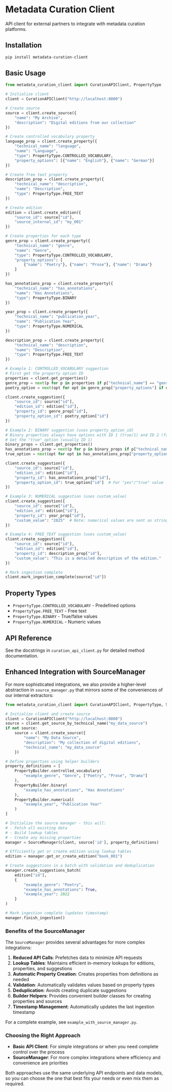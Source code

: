 # Metadata Curation Client

API client for external partners to integrate with metadata curation platforms.

## Installation

```bash
pip install metadata-curation-client
```

## Basic Usage

```python
from metadata_curation_client import CurationAPIClient, PropertyType

# Initialize client
client = CurationAPIClient("http://localhost:8000")

# Create source
source = client.create_source({
    "name": "My Archive",
    "description": "Digital editions from our collection"
})

# Create controlled vocabulary property
language_prop = client.create_property({
    "technical_name": "language",
    "name": "Language", 
    "type": PropertyType.CONTROLLED_VOCABULARY,
    "property_options": [{"name": "English"}, {"name": "German"}]
})

# Create free text property
description_prop = client.create_property({
    "technical_name": "description",
    "name": "Description", 
    "type": PropertyType.FREE_TEXT
})

# Create edition
edition = client.create_edition({
    "source_id": source["id"],
    "source_internal_id": "my_001"
})

# Create properties for each type
genre_prop = client.create_property({
    "technical_name": "genre",
    "name": "Genre", 
    "type": PropertyType.CONTROLLED_VOCABULARY,
    "property_options": [
        {"name": "Poetry"}, {"name": "Prose"}, {"name": "Drama"}
    ]
})

has_annotations_prop = client.create_property({
    "technical_name": "has_annotations",
    "name": "Has Annotations", 
    "type": PropertyType.BINARY
})

year_prop = client.create_property({
    "technical_name": "publication_year",
    "name": "Publication Year", 
    "type": PropertyType.NUMERICAL
})

description_prop = client.create_property({
    "technical_name": "description",
    "name": "Description", 
    "type": PropertyType.FREE_TEXT
})

# Example 1: CONTROLLED_VOCABULARY suggestion
# First get the property option ID
properties = client.get_properties()
genre_prop = next(p for p in properties if p["technical_name"] == "genre")
poetry_option = next(opt for opt in genre_prop["property_options"] if opt["name"] == "Poetry")

client.create_suggestion({
    "source_id": source["id"],
    "edition_id": edition["id"],
    "property_id": genre_prop["id"],
    "property_option_id": poetry_option["id"]
})

# Example 2: BINARY suggestion (uses property_option_id)
# Binary properties always have options with ID 1 (true/1) and ID 2 (false/0)
# Get the "true" option (usually ID 1)
binary_props = client.get_properties()
has_annotations_prop = next(p for p in binary_props if p["technical_name"] == "has_annotations")
true_option = next(opt for opt in has_annotations_prop["property_options"] if opt["name"] == "1")

client.create_suggestion({
    "source_id": source["id"],
    "edition_id": edition["id"],
    "property_id": has_annotations_prop["id"],
    "property_option_id": true_option["id"]  # For "yes"/"true" value
})

# Example 3: NUMERICAL suggestion (uses custom_value)
client.create_suggestion({
    "source_id": source["id"],
    "edition_id": edition["id"],
    "property_id": year_prop["id"],
    "custom_value": "2025"  # Note: numerical values are sent as strings
})

# Example 4: FREE_TEXT suggestion (uses custom_value)
client.create_suggestion({
    "source_id": source["id"],
    "edition_id": edition["id"],
    "property_id": description_prop["id"],
    "custom_value": "This is a detailed description of the edition."
})

# Mark ingestion complete
client.mark_ingestion_complete(source["id"])
```

## Property Types

- `PropertyType.CONTROLLED_VOCABULARY` - Predefined options
- `PropertyType.FREE_TEXT` - Free text
- `PropertyType.BINARY` - True/false values
- `PropertyType.NUMERICAL` - Numeric values

## API Reference

See the docstrings in `curation_api_client.py` for detailed method documentation.

## Enhanced Integration with SourceManager

For more sophisticated integrations, we also provide a higher-level abstraction in `source_manager.py` that mirrors some of the conveniences of our internal extractors:

```python
from metadata_curation_client import CurationAPIClient, PropertyType, SourceManager, PropertyBuilder

# Initialize client and create source
client = CurationAPIClient("http://localhost:8000")
source = client.get_source_by_technical_name("my_data_source")
if not source:
    source = client.create_source({
        "name": "My Data Source",
        "description": "My collection of digital editions",
        "technical_name": "my_data_source"
    })

# Define properties using helper builders
property_definitions = [
    PropertyBuilder.controlled_vocabulary(
        "example_genre", "Genre", ["Poetry", "Prose", "Drama"]
    ),
    PropertyBuilder.binary(
        "example_has_annotations", "Has Annotations"
    ),
    PropertyBuilder.numerical(
        "example_year", "Publication Year"
    )
]

# Initialize the source manager - this will:
# - Fetch all existing data
# - Build lookup tables
# - Create any missing properties
manager = SourceManager(client, source['id'], property_definitions)

# Efficiently get or create edition using lookup tables
edition = manager.get_or_create_edition("book_001")

# Create suggestions in a batch with validation and deduplication
manager.create_suggestions_batch(
    edition["id"],
    {
        "example_genre": "Poetry",
        "example_has_annotations": True,
        "example_year": 2022
    }
)

# Mark ingestion complete (updates timestamp)
manager.finish_ingestion()
```

### Benefits of the SourceManager

The `SourceManager` provides several advantages for more complex integrations:

1. **Reduced API Calls**: Prefetches data to minimize API requests
2. **Lookup Tables**: Maintains efficient in-memory lookups for editions, properties, and suggestions
3. **Automatic Property Creation**: Creates properties from definitions as needed
4. **Validation**: Automatically validates values based on property types
5. **Deduplication**: Avoids creating duplicate suggestions
6. **Builder Helpers**: Provides convenient builder classes for creating properties and sources
7. **Timestamp Management**: Automatically updates the last ingestion timestamp

For a complete example, see `example_with_source_manager.py`.

### Choosing the Right Approach

- **Basic API Client**: For simple integrations or when you need complete control over the process
- **SourceManager**: For more complex integrations where efficiency and convenience are priorities

Both approaches use the same underlying API endpoints and data models, so you can choose the one that best fits your needs or even mix them as required.
